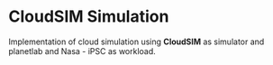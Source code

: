 # CloudSIM Simulation
Implementation of cloud simulation using **CloudSIM** as simulator and planetlab and Nasa - iPSC as workload.
